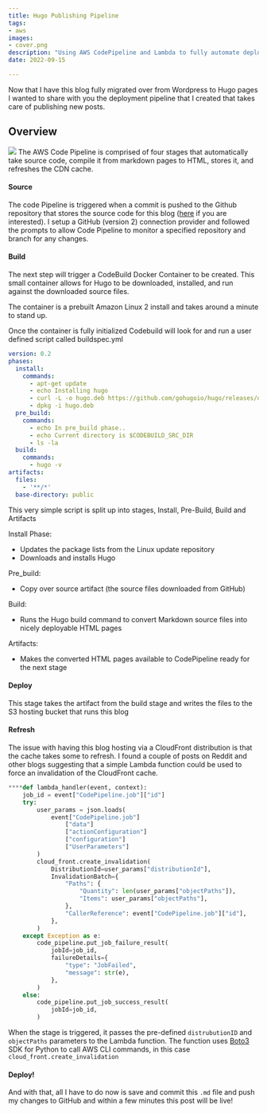 ```yaml
---
title: Hugo Publishing Pipeline
tags:
- aws
images:
- cover.png
description: "Using AWS CodePipeline and Lambda to fully automate deployment from Commit to Publish"
date: 2022-09-15

---
```


Now that I have this blog fully migrated over from Wordpress to Hugo pages I wanted to share with you the deployment pipeline that I created that takes care of publishing new posts.

## Overview
![](/Images/HugoPipeline/pipeline-flow.png)
The AWS Code Pipeline is comprised of four stages that automatically take source code, compile it from markdown pages to HTML, stores it, and refreshes the CDN cache.


#### Source
The code Pipeline is triggered when a commit is pushed to the Github repository that stores the source code for this blog ([here][1] if you are interested).
I setup a GitHub (version 2) connection provider and followed the prompts to allow Code Pipeline to monitor a specified repository and branch for any changes.


#### Build
The next step will trigger a CodeBuild Docker Container to be created. This small container allows for Hugo to be downloaded, installed, and run against the downloaded source files. 

The container is a prebuilt Amazon Linux 2 install and takes around a minute to stand up.

Once the container is fully initialized Codebuild will look for and run a user defined script called buildspec.yml

``` yaml
version: 0.2
phases:
  install:
    commands:
      - apt-get update
      - echo Installing hugo
      - curl -L -o hugo.deb https://github.com/gohugoio/hugo/releases/download/v0.102.3/hugo_0.102.3_Linux-64bit.deb
      - dpkg -i hugo.deb
  pre_build:
    commands:
      - echo In pre_build phase..
      - echo Current directory is $CODEBUILD_SRC_DIR
      - ls -la
  build:
    commands:
      - hugo -v
artifacts:
  files:
    - '**/*'
  base-directory: public

  ```
This very simple script is split up into stages, Install, Pre-Build, Build and Artifacts

Install Phase:
* Updates the package lists from the Linux update repository
* Downloads and installs Hugo

Pre_build:
* Copy over source artifact (the source files downloaded from GitHub)

Build:
* Runs the Hugo build command to convert Markdown source files into nicely deployable HTML pages

Artifacts:
* Makes the converted HTML pages available to CodePipeline ready for the next stage 


#### Deploy
This stage takes the artifact from the build stage and writes the files to the S3 hosting bucket that runs this blog



#### Refresh
The issue with having this blog hosting via a CloudFront distribution is that the cache takes some to refresh. I found a couple of posts on Reddit and other blogs suggesting that a simple Lambda function could be used to force an invalidation of the CloudFront cache.

``` python
****def lambda_handler(event, context):
    job_id = event["CodePipeline.job"]["id"]
    try:
        user_params = json.loads(
            event["CodePipeline.job"]
                ["data"]
                ["actionConfiguration"]
                ["configuration"]
                ["UserParameters"]
        )
        cloud_front.create_invalidation(
            DistributionId=user_params["distributionId"],
            InvalidationBatch={
                "Paths": {
                    "Quantity": len(user_params["objectPaths"]),
                    "Items": user_params["objectPaths"],
                },
                "CallerReference": event["CodePipeline.job"]["id"],
            },
        )
    except Exception as e:
        code_pipeline.put_job_failure_result(
            jobId=job_id,
            failureDetails={
                "type": "JobFailed",
                "message": str(e),
            },
        )
    else:
        code_pipeline.put_job_success_result(
            jobId=job_id,
        )

```
When the stage is triggered, it passes the pre-defined `distrubutionID` and `objectPaths` parameters to the Lambda function. The function uses [Boto3][2] SDK for Python to call AWS CLI commands, in this case `cloud_front.create_invalidation`

#### Deploy!
And with that, all I have to do now is save and commit this `.md` file and push my changes to GitHub and within a few minutes this post will be live!






[1]: https://github.com/wgarbutt/stuffaboutcloudhugo
[2]: https://docs.aws.amazon.com/pythonsdk/?id=docs_gateway